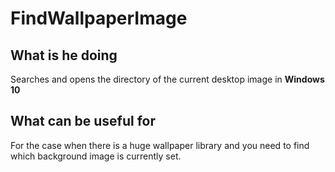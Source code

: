 # FindWallpaperImage
## What is he doing

Searches and opens the directory of the current desktop image in **Windows 10**

## What can be useful for
For the case when there is a huge wallpaper library and you need to find which background image is currently set.
